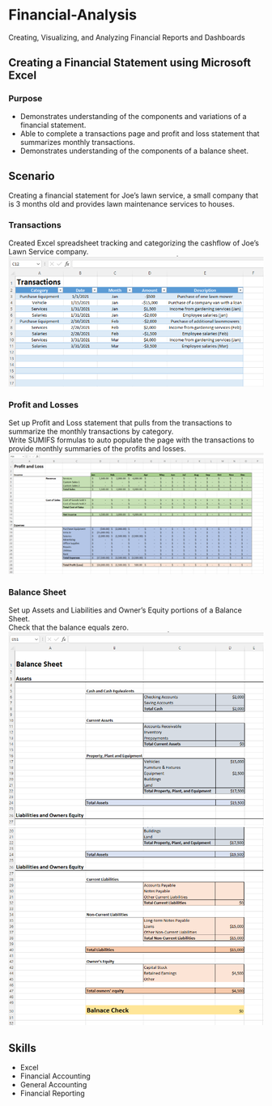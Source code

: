 # Financial-Analysis
Creating, Visualizing, and Analyzing Financial Reports and Dashboards   

## Creating a Financial Statement using Microsoft Excel  

### Purpose  
* Demonstrates understanding of the components and variations of a financial statement.  
* Able to complete a transactions page and profit and loss statement that summarizes monthly transactions.  
* Demonstrates understanding of the components of a balance sheet.  


## Scenario  
  
Creating a financial statement for Joe’s lawn service, a small company that is 3 months old and provides lawn maintenance services to houses.  

### Transactions  
Created Excel spreadsheet tracking and categorizing the cashflow of Joe’s Lawn Service company.  
![Transactions](/images/transactions.png)  

### Profit and Losses  
Set up Profit and Loss statement that pulls from the transactions to summarize the monthly transactions by category.  
Write SUMIFS formulas to auto populate the page with the transactions to provide monthly summaries of the profits and losses.  
![Profit_Losses](images/profit_loss.png)  

### Balance Sheet  
Set up Assets and Liabilities and Owner’s Equity portions of a Balance Sheet.  
Check that the balance equals zero.  
![Assets](images/assets.png)  
![Liabilities](images/liabilities.png)  


## Skills  
* Excel  
* Financial Accounting  
* General Accounting  
* Financial Reporting  
